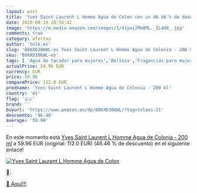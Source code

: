 ```yaml
---
layout: post
title: 'Yves Saint Laurent L Homme Agua de Colon con un 46.46 % de descuento'
date: 2020-09-10 20:58:42
image: 'https://m.media-amazon.com/images/I/41ywiJMm8ML._SL400_.jpg'
comments: true
category: ofertas
author: 'tole.es'
slug: 'B06XD38KWL-es Yves Saint Laurent L Homme Agua de Colonia - 200 ml'
sku: 'B06XD38KWL-es'
tags: [ 'Agua de tocador para mujeres','Belleza','Fragancias para mujeres','Instrumentos de percusión para niños','Instrumentos musicales para niños','Juguetes','Juguetes y juegos','Perfumes y fragancias','Productos para el cuidado de la piel','Sets y juegos para el cuidado de la piel','agua','colonia','de', ]
actualPrice: 59.96 EUR
currency: EUR
price: 59.96
comparePrice: 112.0 EUR
prodname: 'Yves Saint Laurent L Homme Agua de Colonia - 200 ml'
country: 'es'
flag: '🇪🇸'
brand: ''
buyurl: 'https://www.amazon.es/dp/B06XD38KWL/?tag=tolees-21'
descuento: '46.46'
average: '59.96'
---
```


En este momento está [Yves Saint Laurent L Homme Agua de Colonia - 200 ml](https://www.amazon.es/dp/B06XD38KWL/?tag=tolees-21) a 59.96 EUR (original: 112.0 EUR) (46.46 %  de descuento) en el siguiente enlace!

[![Yves Saint Laurent L Homme Agua de Colon](https://m.media-amazon.com/images/I/41ywiJMm8ML._SL400_.jpg)](https://www.amazon.es/dp/B06XD38KWL/?tag=tolees-21)

🔎:


[🛒 Aquí!!!](https://www.amazon.es/dp/B06XD38KWL/?tag=tolees-21)
